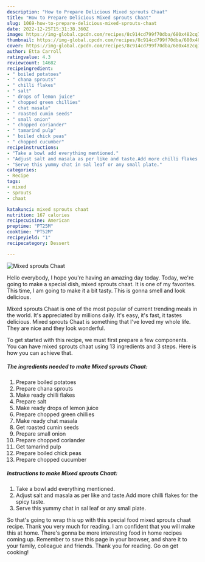 ```yaml
---
description: "How to Prepare Delicious Mixed sprouts Chaat"
title: "How to Prepare Delicious Mixed sprouts Chaat"
slug: 1069-how-to-prepare-delicious-mixed-sprouts-chaat
date: 2022-12-25T15:31:38.360Z
image: https://img-global.cpcdn.com/recipes/8c914cd799f70dba/680x482cq70/mixed-sprouts-chaat-recipe-main-photo.jpg
thumbnail: https://img-global.cpcdn.com/recipes/8c914cd799f70dba/680x482cq70/mixed-sprouts-chaat-recipe-main-photo.jpg
cover: https://img-global.cpcdn.com/recipes/8c914cd799f70dba/680x482cq70/mixed-sprouts-chaat-recipe-main-photo.jpg
author: Etta Carroll
ratingvalue: 4.3
reviewcount: 14682
recipeingredient:
- " boiled potatoes"
- " chana sprouts"
- " chilli flakes"
- " salt"
- " drops of lemon juice"
- " chopped green chillies"
- " chat masala"
- " roasted cumin seeds"
- " small onion"
- " chopped coriander"
- " tamarind pulp"
- " boiled chick peas"
- " chopped cucumber"
recipeinstructions:
- "Take a bowl add everything mentioned."
- "Adjust salt and masala as per like and taste.Add more chilli flakes for the spicy taste."
- "Serve this yummy chat in sal leaf or any small plate."
categories:
- Recipe
tags:
- mixed
- sprouts
- chaat

katakunci: mixed sprouts chaat 
nutrition: 167 calories
recipecuisine: American
preptime: "PT25M"
cooktime: "PT52M"
recipeyield: "1"
recipecategory: Dessert

---
```



![Mixed sprouts Chaat](https://img-global.cpcdn.com/recipes/8c914cd799f70dba/680x482cq70/mixed-sprouts-chaat-recipe-main-photo.jpg)

Hello everybody, I hope you're having an amazing day today. Today, we're going to make a special dish, mixed sprouts chaat. It is one of my favorites. This time, I am going to make it a bit tasty. This is gonna smell and look delicious.



Mixed sprouts Chaat is one of the most popular of current trending meals in the world. It's appreciated by millions daily. It's easy, it's fast, it tastes delicious. Mixed sprouts Chaat is something that I've loved my whole life. They are nice and they look wonderful.


To get started with this recipe, we must first prepare a few components. You can have mixed sprouts chaat using 13 ingredients and 3 steps. Here is how you can achieve that.

<!--inarticleads1-->

##### The ingredients needed to make Mixed sprouts Chaat:

1. Prepare  boiled potatoes
1. Prepare  chana sprouts
1. Make ready  chilli flakes
1. Prepare  salt
1. Make ready  drops of lemon juice
1. Prepare  chopped green chillies
1. Make ready  chat masala
1. Get  roasted cumin seeds
1. Prepare  small onion
1. Prepare  chopped coriander
1. Get  tamarind pulp
1. Prepare  boiled chick peas
1. Prepare  chopped cucumber




<!--inarticleads2-->

##### Instructions to make Mixed sprouts Chaat:

1. Take a bowl add everything mentioned.
1. Adjust salt and masala as per like and taste.Add more chilli flakes for the spicy taste.
1. Serve this yummy chat in sal leaf or any small plate.




So that's going to wrap this up with this special food mixed sprouts chaat recipe. Thank you very much for reading. I am confident that you will make this at home. There's gonna be more interesting food in home recipes coming up. Remember to save this page in your browser, and share it to your family, colleague and friends. Thank you for reading. Go on get cooking!
